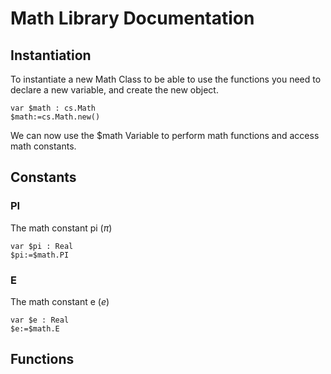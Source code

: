 <!-- Type your summary here -->
# Math Library Documentation

## Instantiation 

To instantiate a new Math Class to be able to use the functions you need to declare a new variable, and create the new object.


```4D
var $math : cs.Math
$math:=cs.Math.new()
```
We can now use the $math Variable to perform math functions and access math constants.

## Constants

### PI
The math constant pi (_π_)

```4D
var $pi : Real
$pi:=$math.PI
```

### E
The math constant e (_e_) 

```4D
var $e : Real
$e:=$math.E
```

## Functions

    


